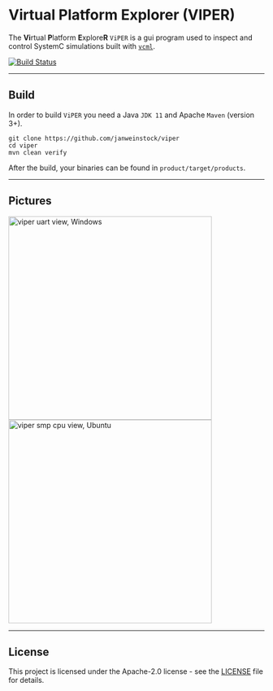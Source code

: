 # Virtual Platform Explorer (VIPER)
The **Vi**rtual **P**latform **E**xplore**R** `ViPER` is a gui program used to inspect and
control SystemC simulations built with
[`vcml`](https://github.com/janweinstock/vcml).

[![Build Status](https://github.com/machineware-gmbh/viper/actions/workflows/maven.yml/badge.svg)](https://github.com/machineware-gmbh/viper/actions/workflows/maven.yml)

----
## Build
In order to build `ViPER` you need a Java `JDK 11` and Apache `Maven` (version 3+).

```
git clone https://github.com/janweinstock/viper
cd viper
mvn clean verify
```

After the build, your binaries can be found in `product/target/products`.

----
## Pictures

<a href="pictures/uart.png"><img src="pictures/uart.png" alt="viper uart view, Windows" width="400" /></a>
<a href="pictures/smp2.png"><img src="pictures/smp2.png" alt="viper smp cpu view, Ubuntu" width="400" /></a>

----
## License
This project is licensed under the Apache-2.0 license - see the
[LICENSE](LICENSE) file for details.
